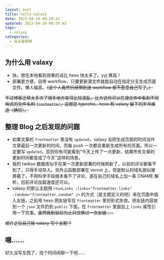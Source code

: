 ```yaml
---
layout: post
title: hello-valaxy
date: 2023-04-10 00:29:43
updated: 2023-04-10 00:29:43
tags:
  - valaxy
categories:
  - 站点里程碑
---
```


## 为什么用 valaxy

- 快，想在本地看到效果的话比 hexo 快太多了。yyj 赛高！
- 部署更方便，自带 workflow，只要更新源文件就能自动在指定分支生成页面文件。懒人福音。~~（这个人竟然已经懒到连 workflow 都不愿意自己写了。）~~

~~不过博客迁移太多次了很多地方变得比较混乱，比方说你可以在源文件中看到不同格式的文件名和 `frontmatter`，这都是 typecho、hexo 和 valaxy 留下的岁月痕迹（确信）。~~

## 整理 Blog 之后发现的问题

- 如果文章的 `frontmatter` 里没有 `updated`，valaxy 会把生成页面的时间当作文章最后一次更新的时间，而每 push 一次都会重新生成所有的页面。所以一定要写 `updated`，否则你有可能看到“今天上传了一点更新，结果所有文章的更新时间都变成了今天”这样的场景。
- 我的 twikoo 数据库似乎在某一次更新部署的时候刷新了，以前的评论都看不到了，只得手动导入。另外云函数部署在 vercel 上，但是默认的域名貌似被屏蔽了，不用科学手段根本看不了评论，遂在自己的域名上加一条 CNAME 解析，目前评论加载速度还可以。
- valaxy 的默认主题用 `<YunLinks :links="frontmatter.links" :random="frontmatter.random" />` 的方式（是主题定义的吧）来在页面中插入友链，之前用 hexo 把友链写在 `frontmatter` 里的形式失效。把友链内容放到一个 `json` 文件扔到 `public` 下面，在 `frontmatter` 里面加上 `links` 属性引用一下完事。~~虽然我到目前为止只交换过一次友链……~~

~~或许之后自己给 valaxy 写个主题？~~

## 嗯……

好久没写东西了，找个时间闲聊一下吧……